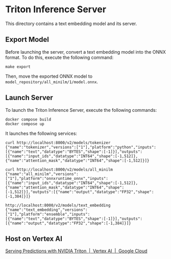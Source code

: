 # Triton Inference Server

This directory contains a text embedding model and its server.

## Export Model

Before launching the server, convert a text embedding model into the ONNX format. To do this, execute the following command:

```
make export
```

Then, move the exported ONNX model to `model_repository/all_minilm/1/model.onnx`.

## Launch Server

To launch the Triton Inference Server, execute the following commands:

```
docker compose build
docker compose up
```

It launches the following services:

```
curl http://localhost:8000/v2/models/tokenizer
{"name":"tokenizer","versions":["1"],"platform":"python","inputs":[{"name":"text","datatype":"BYTES","shape":[-1]}],"outputs":[{"name":"input_ids","datatype":"INT64","shape":[-1,512]},{"name":"attention_mask","datatype":"INT64","shape":[-1,512]}]}

curl http://localhost:8000/v2/models/all_minilm
{"name":"all_minilm","versions":["1"],"platform":"onnxruntime_onnx","inputs":[{"name":"input_ids","datatype":"INT64","shape":[-1,512]},{"name":"attention_mask","datatype":"INT64","shape":[-1,512]}],"outputs":[{"name":"output","datatype":"FP32","shape":[-1,384]}]}

http://localhost:8000/v2/models/text_embedding
{"name":"text_embedding","versions":["1"],"platform":"ensemble","inputs":[{"name":"text","datatype":"BYTES","shape":[-1]}],"outputs":[{"name":"output","datatype":"FP32","shape":[-1,384]}]}
```

## Host on Vertex AI

[Serving Predictions with NVIDIA Triton  |  Vertex AI  |  Google Cloud](https://cloud.google.com/vertex-ai/docs/predictions/using-nvidia-triton)
